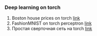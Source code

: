 ### Deep learning on torch

1. Boston house prices on torch [link](https://github.com/520911/deep_learning_torch/blob/main/dll_1.ipynb)
2. FashionMNIST on torch perceptron [link](https://github.com/520911/deep_learning_torch/blob/main/dll_2.ipynb)
3. Простая сверточная сеть на torch [link](https://github.com/520911/deep_learning_torch/blob/main/dll_2.ipynb)
